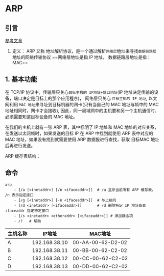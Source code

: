 # ARP

## 引言

[参考文章](https://zh.wikipedia.org/wiki/%E5%9C%B0%E5%9D%80%E8%A7%A3%E6%9E%90%E5%8D%8F%E8%AE%AE)

1. 定义： ARP 又称 地址解析协议，是一个通过解析`网络层`地址来寻找`数据链路层`地址的网络传输协议 ==网络层地址是指 IP 地址， 数据链路层地址是指： MAC==

## 1. 基本功能

在 TCP/IP 协议中，传输层只关心`目标主机的 IP地址+端口地址`(IP 地址决定传输的设备，端口决定是目标上的那个应用程序)， 网络层只关心 `目标主机的 IP 地址`, 以太网利用 `MAC 地址`来寻址到目标机器的网卡(只有当自己的 MAC 地址与帧中的 MAC 地址相同时，网卡才会接收), 因此，同一局域网中的主机要和另一个主机通信时，必须需要知道目标设备的 MAC 地址。

在我们的主机上就有一张 ARP 表，其中标明了 IP 地址和 MAC 地址的对应关系，在发送以太网帧时，如果发送的目标 IP 在 ARP 中找到就使用 ARP 表中对应的 MAC 地址，如果没有找到就需要使用 ARP 数据报进行查找，获取 目标MAC 地址后再进行发送。

ARP 缓存表结构：

## 命令

```shell
arp 
	- [/a [<inetaddr>] [/n <ifaceaddr>]]  # /a 显示当前所有 ARP 缓存表， /n 表示指定接口
	- [/g [<inetaddr>] [-n <ifaceaddr>]]  # 与上相同
	- [/d <inetaddr> [<ifaceaddr>]] 	  # /d 删除特定 IP 地址条目 ifaceaddr 指定特定接口
	- [/s <inetaddr> <etheraddr> [<ifaceaddr>]] # 添加静态项
	- /?   # 帮助
```

| 主机名称 | IP地址          | MAC地址             |
| ---- | ------------- | ----------------- |
| A    | 192.168.38.10 | 00-AA-00-62-D2-02 |
| B    | 192.168.38.11 | 00-BB-00-62-C2-02 |
| C    | 192.168.38.12 | 00-CC-00-62-C2-02 |
| D    | 192.168.38.13 | 00-DD-00-62-C2-02 |
